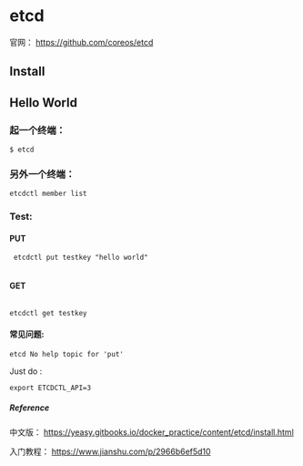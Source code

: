 # etcd

官网：
https://github.com/coreos/etcd



##  Install  


##  Hello World

### 起一个终端：
```
$ etcd
```


### 另外一个终端：

```
etcdctl member list
```

### Test:

#### PUT
```
 etcdctl put testkey "hello world"
 
```

#### GET

```

etcdctl get testkey

```

#### 常见问题:

```
etcd No help topic for 'put'
```


Just do :
```
export ETCDCTL_API=3
```


#####  Reference



中文版：
https://yeasy.gitbooks.io/docker_practice/content/etcd/install.html



入门教程：
https://www.jianshu.com/p/2966b6ef5d10   




